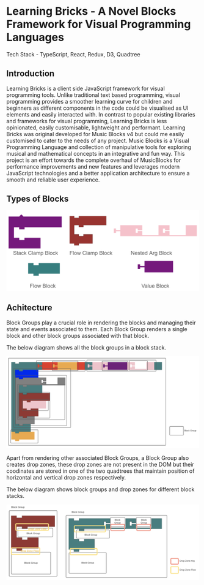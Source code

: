 # Learning Bricks - A Novel Blocks Framework for Visual Programming Languages

Tech Stack - TypeScript, React, Redux, D3, Quadtree

## Introduction

Learning Bricks is a client side JavaScript framework for visual programming tools. Unlike traditional text based programming, visual programming provides a smoother learning curve for children and beginners as different components in the code could be visualised as UI elements and easily interacted with. In contrast to popular existing libraries and frameworks for visual programming, Learning Bricks is less opinionated, easily customisable, lightweight and performant. Learning Bricks was original developed for Music Blocks v4 but could me easily customised to cater to the needs of any project. Music Blocks is a Visual Programming Language and collection of manipulative tools for exploring musical and mathematical concepts in an integrative and fun way. This project is an effort towards the complete overhaul of MusicBlocks for performance improvements and new features and leverages modern JavaScript technologies and a better application architecture to ensure a smooth and reliable user experience.

## Types of Blocks

![Types of Blocks](./docs/images/types_of_blocks.png)

## Achitecture

Block Groups play a crucial role in rendering the blocks and managing their state and events associated to them. Each Block Group renders a single block and other block groups associated with that block.

The below diagram shows all the block groups in a block stack.

![Types of Blocks](./docs/images/block_groups_in_stack.png)

Apart from rendering other associated Block Groups, a Block Group also creates drop zones, these drop zones are not present in the DOM but their coodinates are stored in one of the two quadtrees that maintain position of horizontal and vertical drop zones respectively.

The below diagram shows block groups and drop zones for different block stacks.

![Types of Blocks](./docs/images/block_groups_and_drop_zones.png)
